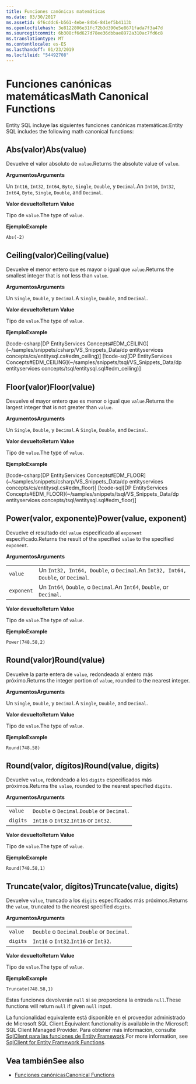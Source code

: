 ```yaml
---
title: Funciones canónicas matemáticas
ms.date: 03/30/2017
ms.assetid: 6f6cddc6-b561-4ebe-84b6-841ef5b4113b
ms.openlocfilehash: 3e8122806e31fc72b3d390e5e8671fada7f3a47d
ms.sourcegitcommit: 6b308cf6d627d78ee36dbbae8972a310ac7fd6c8
ms.translationtype: MT
ms.contentlocale: es-ES
ms.lasthandoff: 01/23/2019
ms.locfileid: "54492708"
---
```

# <a name="math-canonical-functions"></a><span data-ttu-id="9725e-102">Funciones canónicas matemáticas</span><span class="sxs-lookup"><span data-stu-id="9725e-102">Math Canonical Functions</span></span>

<span data-ttu-id="9725e-103">Entity SQL incluye las siguientes funciones canónicas matemáticas:</span><span class="sxs-lookup"><span data-stu-id="9725e-103">Entity SQL includes the following math canonical functions:</span></span>
  
## <a name="absvalue"></a><span data-ttu-id="9725e-104">Abs(valor)</span><span class="sxs-lookup"><span data-stu-id="9725e-104">Abs(value)</span></span>

<span data-ttu-id="9725e-105">Devuelve el valor absoluto de `value`.</span><span class="sxs-lookup"><span data-stu-id="9725e-105">Returns the absolute value of `value`.</span></span>

<span data-ttu-id="9725e-106">**Argumentos**</span><span class="sxs-lookup"><span data-stu-id="9725e-106">**Arguments**</span></span>

<span data-ttu-id="9725e-107">Un `Int16`, `Int32`, `Int64`, `Byte`, `Single`, `Double`, y `Decimal`.</span><span class="sxs-lookup"><span data-stu-id="9725e-107">An `Int16`, `Int32`, `Int64`, `Byte`, `Single`, `Double`, and `Decimal`.</span></span>

<span data-ttu-id="9725e-108">**Valor devuelto**</span><span class="sxs-lookup"><span data-stu-id="9725e-108">**Return Value**</span></span>

<span data-ttu-id="9725e-109">Tipo de `value`.</span><span class="sxs-lookup"><span data-stu-id="9725e-109">The type of `value`.</span></span>

<span data-ttu-id="9725e-110">**Ejemplo**</span><span class="sxs-lookup"><span data-stu-id="9725e-110">**Example**</span></span>

`Abs(-2)`

## <a name="ceilingvalue"></a><span data-ttu-id="9725e-111">Ceiling(valor)</span><span class="sxs-lookup"><span data-stu-id="9725e-111">Ceiling(value)</span></span>

<span data-ttu-id="9725e-112">Devuelve el menor entero que es mayor o igual que `value`.</span><span class="sxs-lookup"><span data-stu-id="9725e-112">Returns the smallest integer that is not less than `value`.</span></span>

<span data-ttu-id="9725e-113">**Argumentos**</span><span class="sxs-lookup"><span data-stu-id="9725e-113">**Arguments**</span></span>

<span data-ttu-id="9725e-114">Un `Single`, `Double`, y `Decimal`.</span><span class="sxs-lookup"><span data-stu-id="9725e-114">A `Single`, `Double`, and `Decimal`.</span></span>

<span data-ttu-id="9725e-115">**Valor devuelto**</span><span class="sxs-lookup"><span data-stu-id="9725e-115">**Return Value**</span></span>

<span data-ttu-id="9725e-116">Tipo de `value`.</span><span class="sxs-lookup"><span data-stu-id="9725e-116">The type of `value`.</span></span>

<span data-ttu-id="9725e-117">**Ejemplo**</span><span class="sxs-lookup"><span data-stu-id="9725e-117">**Example**</span></span>

[!code-csharp[DP EntityServices Concepts#EDM_CEILING](~/samples/snippets/csharp/VS_Snippets_Data/dp entityservices concepts/cs/entitysql.cs#edm_ceiling)]
[!code-sql[DP EntityServices Concepts#EDM_CEILING](~/samples/snippets/tsql/VS_Snippets_Data/dp entityservices concepts/tsql/entitysql.sql#edm_ceiling)]

## <a name="floorvalue"></a><span data-ttu-id="9725e-118">Floor(valor)</span><span class="sxs-lookup"><span data-stu-id="9725e-118">Floor(value)</span></span>

<span data-ttu-id="9725e-119">Devuelve el mayor entero que es menor o igual que `value`.</span><span class="sxs-lookup"><span data-stu-id="9725e-119">Returns the largest integer that is not greater than `value`.</span></span>

<span data-ttu-id="9725e-120">**Argumentos**</span><span class="sxs-lookup"><span data-stu-id="9725e-120">**Arguments**</span></span>

<span data-ttu-id="9725e-121">Un `Single`, `Double`, y `Decimal`.</span><span class="sxs-lookup"><span data-stu-id="9725e-121">A `Single`, `Double`, and `Decimal`.</span></span>

<span data-ttu-id="9725e-122">**Valor devuelto**</span><span class="sxs-lookup"><span data-stu-id="9725e-122">**Return Value**</span></span>

<span data-ttu-id="9725e-123">Tipo de `value`.</span><span class="sxs-lookup"><span data-stu-id="9725e-123">The type of `value`.</span></span>

<span data-ttu-id="9725e-124">**Ejemplo**</span><span class="sxs-lookup"><span data-stu-id="9725e-124">**Example**</span></span>

[!code-csharp[DP EntityServices Concepts#EDM_FLOOR](~/samples/snippets/csharp/VS_Snippets_Data/dp entityservices concepts/cs/entitysql.cs#edm_floor)]
[!code-sql[DP EntityServices Concepts#EDM_FLOOR](~/samples/snippets/tsql/VS_Snippets_Data/dp entityservices concepts/tsql/entitysql.sql#edm_floor)]

## <a name="powervalue-exponent"></a><span data-ttu-id="9725e-125">Power(valor, exponente)</span><span class="sxs-lookup"><span data-stu-id="9725e-125">Power(value, exponent)</span></span>

<span data-ttu-id="9725e-126">Devuelve el resultado del `value` especificado al `exponent` especificado.</span><span class="sxs-lookup"><span data-stu-id="9725e-126">Returns the result of the specified `value` to the specified `exponent`.</span></span>

<span data-ttu-id="9725e-127">**Argumentos**</span><span class="sxs-lookup"><span data-stu-id="9725e-127">**Arguments**</span></span>

|  |  |
|--|--|
|`value` | <span data-ttu-id="9725e-128">Un `Int32, Int64, Double`, o `Decimal`.</span><span class="sxs-lookup"><span data-stu-id="9725e-128">An `Int32, Int64, Double`, or `Decimal`.</span></span> |
|`exponent` | <span data-ttu-id="9725e-129">Un `Int64`, `Double`, o `Decimal`.</span><span class="sxs-lookup"><span data-stu-id="9725e-129">An `Int64`, `Double`, or `Decimal`.</span></span> |

<span data-ttu-id="9725e-130">**Valor devuelto**</span><span class="sxs-lookup"><span data-stu-id="9725e-130">**Return Value**</span></span>

<span data-ttu-id="9725e-131">Tipo de `value`.</span><span class="sxs-lookup"><span data-stu-id="9725e-131">The type of `value`.</span></span>

<span data-ttu-id="9725e-132">**Ejemplo**</span><span class="sxs-lookup"><span data-stu-id="9725e-132">**Example**</span></span>

`Power(748.58,2)`

## <a name="roundvalue"></a><span data-ttu-id="9725e-133">Round(valor)</span><span class="sxs-lookup"><span data-stu-id="9725e-133">Round(value)</span></span>

<span data-ttu-id="9725e-134">Devuelve la parte entera de `value`, redondeada al entero más próximo.</span><span class="sxs-lookup"><span data-stu-id="9725e-134">Returns the integer portion of `value`, rounded to the nearest integer.</span></span>

<span data-ttu-id="9725e-135">**Argumentos**</span><span class="sxs-lookup"><span data-stu-id="9725e-135">**Arguments**</span></span>

<span data-ttu-id="9725e-136">Un `Single`, `Double`, y `Decimal`.</span><span class="sxs-lookup"><span data-stu-id="9725e-136">A `Single`, `Double`, and `Decimal`.</span></span>

<span data-ttu-id="9725e-137">**Valor devuelto**</span><span class="sxs-lookup"><span data-stu-id="9725e-137">**Return Value**</span></span>

<span data-ttu-id="9725e-138">Tipo de `value`.</span><span class="sxs-lookup"><span data-stu-id="9725e-138">The type of `value`.</span></span>

<span data-ttu-id="9725e-139">**Ejemplo**</span><span class="sxs-lookup"><span data-stu-id="9725e-139">**Example**</span></span>

`Round(748.58)`

## <a name="roundvalue-digits"></a><span data-ttu-id="9725e-140">Round(valor, dígitos)</span><span class="sxs-lookup"><span data-stu-id="9725e-140">Round(value, digits)</span></span>

<span data-ttu-id="9725e-141">Devuelve `value`, redondeado a los `digits` especificados más próximos.</span><span class="sxs-lookup"><span data-stu-id="9725e-141">Returns the `value`, rounded to the nearest specified `digits`.</span></span>

<span data-ttu-id="9725e-142">**Argumentos**</span><span class="sxs-lookup"><span data-stu-id="9725e-142">**Arguments**</span></span>

|  |  |
|--|--|
|`value`|<span data-ttu-id="9725e-143">`Double` o `Decimal`.</span><span class="sxs-lookup"><span data-stu-id="9725e-143">`Double` or `Decimal`.</span></span>|
|`digits`|<span data-ttu-id="9725e-144">`Int16` o `Int32`.</span><span class="sxs-lookup"><span data-stu-id="9725e-144">`Int16` or `Int32`.</span></span>|

<span data-ttu-id="9725e-145">**Valor devuelto**</span><span class="sxs-lookup"><span data-stu-id="9725e-145">**Return Value**</span></span>

<span data-ttu-id="9725e-146">Tipo de `value`.</span><span class="sxs-lookup"><span data-stu-id="9725e-146">The type of `value`.</span></span>

<span data-ttu-id="9725e-147">**Ejemplo**</span><span class="sxs-lookup"><span data-stu-id="9725e-147">**Example**</span></span>

`Round(748.58,1)`

## <a name="truncatevalue-digits"></a><span data-ttu-id="9725e-148">Truncate(valor, dígitos)</span><span class="sxs-lookup"><span data-stu-id="9725e-148">Truncate(value, digits)</span></span>

<span data-ttu-id="9725e-149">Devuelve `value`, truncado a los `digits` especificados más próximos.</span><span class="sxs-lookup"><span data-stu-id="9725e-149">Returns the `value`, truncated to the nearest specified `digits`.</span></span>

<span data-ttu-id="9725e-150">**Argumentos**</span><span class="sxs-lookup"><span data-stu-id="9725e-150">**Arguments**</span></span>

|  |  |
|--|--|
|`value`|<span data-ttu-id="9725e-151">`Double` o `Decimal`.</span><span class="sxs-lookup"><span data-stu-id="9725e-151">`Double` or `Decimal`.</span></span>|
|`digits`|<span data-ttu-id="9725e-152">`Int16` o `Int32`.</span><span class="sxs-lookup"><span data-stu-id="9725e-152">`Int16` or `Int32`.</span></span>|

<span data-ttu-id="9725e-153">**Valor devuelto**</span><span class="sxs-lookup"><span data-stu-id="9725e-153">**Return Value**</span></span>

<span data-ttu-id="9725e-154">Tipo de `value`.</span><span class="sxs-lookup"><span data-stu-id="9725e-154">The type of `value`.</span></span>

<span data-ttu-id="9725e-155">**Ejemplo**</span><span class="sxs-lookup"><span data-stu-id="9725e-155">**Example**</span></span>

`Truncate(748.58,1)`  
  
 <span data-ttu-id="9725e-156">Estas funciones devolverán `null` si se proporciona la entrada `null`.</span><span class="sxs-lookup"><span data-stu-id="9725e-156">These functions will return `null` if given `null` input.</span></span>  
  
 <span data-ttu-id="9725e-157">La funcionalidad equivalente está disponible en el proveedor administrado de Microsoft SQL Client.</span><span class="sxs-lookup"><span data-stu-id="9725e-157">Equivalent functionality is available in the Microsoft SQL Client Managed Provider.</span></span> <span data-ttu-id="9725e-158">Para obtener más información, consulte [SqlClient para las funciones de Entity Framework](../../../../../../docs/framework/data/adonet/ef/sqlclient-for-ef-functions.md).</span><span class="sxs-lookup"><span data-stu-id="9725e-158">For more information, see [SqlClient for Entity Framework Functions](../../../../../../docs/framework/data/adonet/ef/sqlclient-for-ef-functions.md).</span></span>  
  
## <a name="see-also"></a><span data-ttu-id="9725e-159">Vea también</span><span class="sxs-lookup"><span data-stu-id="9725e-159">See also</span></span>
- [<span data-ttu-id="9725e-160">Funciones canónicas</span><span class="sxs-lookup"><span data-stu-id="9725e-160">Canonical Functions</span></span>](../../../../../../docs/framework/data/adonet/ef/language-reference/canonical-functions.md)
